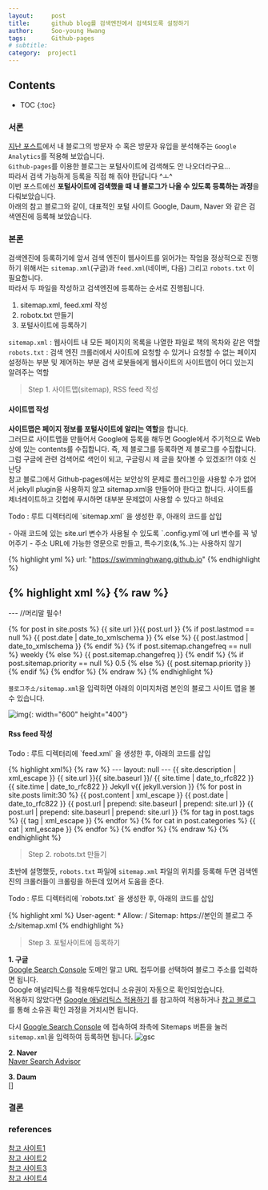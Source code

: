 ```yaml
---
layout:     post
title:      github blog를 검색엔진에서 검색되도록 설정하기
author:     Soo-young Hwang
tags: 		Github-pages
# subtitle:  	
category:  project1
---
```


## Contents 
* TOC
{:toc}

### 서론
[지난 포스트](https://swimminghwang.github.io/project1/2020/04/08/githubpages-ga/)에서 내 블로그의 방문자 수 혹은 방문자 유입을 분석해주는 `Google Analytics`를 적용해 보았습니다.    
`Github-pages`를 이용한 블로그는 포털사이트에 검색해도 안 나오더라구요...    
따라서 검색 가능하게 등록을 직접 해 줘야 한답니다 ^ㅗ^    
이번 포스트에선 **포털사이트에 검색했을 때 내 블로그가 나올 수 있도록 등록하는 과정**을 다뤄보았습니다.     
아래의 참고 블로그와 같이, 대표적인 포털 사이트 Google, Daum, Naver 와 같은 검색엔진에 등록해 보았습니다.

### 본론

검색엔진에 등록하기에 앞서 검색 엔진이 웹사이트를 읽어가는 작업을 정상적으로 진행하기 위해서는 `sitemap.xml`(구글)과 `feed.xml`(네이버, 다음) 그리고  `robots.txt` 이 필요합니다.    
따라서 두 파일을 작성하고 검색엔진에 등록하는 순서로 진행됩니다.

1. sitemap.xml, feed.xml 작성
2. robotx.txt 만들기
3. 포털사이트에 등록하기

`sitemap.xml` : 웹사이트 내 모든 페이지의 목록을 나열한 파일로 책의 목차와 같은 역할<br/>`robots.txt` : 검색 엔진 크롤러에서 사이트에 요청할 수 있거나 요청할 수 없는 페이지 설정하는 부분 및 제어하는 부분
검색 로봇들에게 웹사이트의 사이트맵이 어디 있는지 알려주는 역할  

<blockquote>Step 1. 사이트맵(sitemap), RSS feed 작성</blockquote>

#### 사이트맵 작성

**사이트맵은 페이지 정보를 포털사이트에 알리는 역할**을 합니다.        
그러므로 사이트맵을 만들어서 Google에 등록을 해두면 Google에서 주기적으로 Web상에 있는 contents를 수집합니다.   즉, 제 블로그를 등록하면 제 블로그를 수집합니다.   그럼 구글에 관련 검색어로 색인이 되고, 구글링시 제 글을 찾아볼 수 있겠죠!?! 야호 신난당   
참고 블로그에서 Github-pages에서는 보안상의 문제로 플러그인을 사용할 수가 없어서 jekyll plugin을 사용하지 않고 sitemap.xml을 만들어야 한다고 합니다. 사이트를 제너레이트하고 깃헙에 푸시하면 대부분 문제없이 사용할 수 있다고 하네요    

<p><execode>Todo : 루트 디렉터리에 `sitemap.xml` 을 생성한 후, 아래의 코드를 삽입</execode></p>   
- 아래 코드에 있는 site.url 변수가 사용될 수 있도록 `.config.yml`에 url 변수를 꼭 넣어주기    
- 주소 URL에 가능한 영문으로 만들고, 특수기호(&,%..)는 사용하지 않기

{% highlight yml %}
url: "https://swimminghwang.github.io"
{% endhighlight %}


{% highlight xml %}
{% raw %}
---   
--- //머리말 필수!   
<?xml version="1.0" encoding="UTF-8"?>
<urlset xmlns:xsi="http://www.w3.org/2001/XMLSchema-instance" xsi:schemaLocation="http://www.sitemaps.org/schemas/sitemap/0.9 http://www.sitemaps.org/schemas/sitemap/0.9/sitemap.xsd" xmlns="http://www.sitemaps.org/schemas/sitemap/0.9">
  {% for post in site.posts %}
    <url>   
      <loc>{{ site.url }}{{ post.url }}</loc>
      {% if post.lastmod == null %}
        <lastmod>{{ post.date | date_to_xmlschema }}</lastmod>
      {% else %}
        <lastmod>{{ post.lastmod | date_to_xmlschema }}</lastmod>
      {% endif %}
      {% if post.sitemap.changefreq == null %}
        <changefreq>weekly</changefreq>
      {% else %}
        <changefreq>{{ post.sitemap.changefreq }}</changefreq>
      {% endif %}
      {% if post.sitemap.priority == null %}
          <priority>0.5</priority>
      {% else %}
        <priority>{{ post.sitemap.priority }}</priority>
      {% endif %}
    </url>
  {% endfor %}
</urlset>
{% endraw %}
{% endhighlight %}


`블로그주소/sitemap.xml`을 입력하면 아래의 이미지처럼 본인의 블로그 사이트 맵을 볼 수 있습니다.    

![img](http://swimminghwang.github.io/img/sitemap.png){: width="600" height="400"}

#### Rss feed 작성

<p><execode>Todo : 루트 디렉터리에 `feed.xml` 을 생성한 후, 아래의 코드를 삽입</execode></p> 
{% highlight xml%}
{% raw %}
---
layout: null
---
<?xml version="1.0" encoding="UTF-8"?>
<rss version="2.0" xmlns:atom="http://www.w3.org/2005/Atom">
  <channel>
    <title>{{ site.title | xml_escape }}</title>
    <description>{{ site.description | xml_escape }}</description>
    <link>{{ site.url }}{{ site.baseurl }}/</link>
    <atom:link href="{{ "/feed.xml" | prepend: site.baseurl | prepend: site.url }}" rel="self" type="application/rss+xml"/>
    <pubDate>{{ site.time | date_to_rfc822 }}</pubDate>
    <lastBuildDate>{{ site.time | date_to_rfc822 }}</lastBuildDate>
    <generator>Jekyll v{{ jekyll.version }}</generator>
    {% for post in site.posts limit:30 %}
      <item>
        <title>{{ post.title | xml_escape }}</title>
        <description>{{ post.content | xml_escape }}</description>
        <pubDate>{{ post.date | date_to_rfc822 }}</pubDate>
        <link>{{ post.url | prepend: site.baseurl | prepend: site.url }}</link>
        <guid isPermaLink="true">{{ post.url | prepend: site.baseurl | prepend: site.url }}</guid>
        {% for tag in post.tags %}
        <category>{{ tag | xml_escape }}</category>
        {% endfor %}
        {% for cat in post.categories %}
        <category>{{ cat | xml_escape }}</category>
        {% endfor %}
      </item>
    {% endfor %}
  </channel>
</rss>
{% endraw %}
{% endhighlight %}

<blockquote>Step 2. robots.txt 만들기 </blockquote>

초반에 설명했듯, `robots.txt` 파일에 `sitemap.xml` 파일의 위치를 등록해 두면 검색엔진의 크롤러들이 크롤링을 하든데 있어서 도움을 준다. 
<p><execode>Todo : 루트 디렉터리에 `robots.txt` 을 생성한 후, 아래의 코드를 삽입</execode></p> 
{% highlight xml %}
<!--허용할 검색엔진 명
User-agent : Googlebot   
User-agent : NaverBot
-->
User-agent: *    
Allow: / 
<!-- 크롤링이 되지 않았으면 하는 페이지가 있다면
Disallow: /pagename/   
-->
Sitemap: https://본인의 블로그 주소/sitemap.xml
{% endhighlight %}

<blockquote>Step 3. 포털사이트에 등록하기</blockquote>

**1. 구글**   
[Google Search Console](https://search.google.com/search-console/about?hl=ko&utm_source=wmx&utm_medium=wmx-welcome)
도메인 말고 URL 접두어를 선택하여 블로그 주소를 입력하면 됩니다.   
Google 애널리틱스를 적용해두었더니 소유권이 자동으로 확인되었습니다.   
적용하지 않았다면 [Google 애널리틱스 적용하기](https://swimminghwang.github.io/project1/2020/04/08/githubpages-ga/) 를 참고하여 적용하거나 [참고 블로그](https://honbabzone.com/jekyll/start-gitHubBlog/#step-9-%EA%B5%AC%EA%B8%80-%EA%B2%80%EC%83%89-%EA%B0%80%EB%8A%A5%ED%95%98%EA%B2%8C-%ED%95%98%EA%B8%B0) 를 통해 소유권 확인 과정을 거치시면 됩니다.   

다시 [Google Search Console](https://search.google.com/search-console/about?hl=ko&utm_source=wmx&utm_medium=wmx-welcome) 에 접속하여 좌측에 Sitemaps 버튼을 눌러 `sitemap.xml`을 입력하여 등록하면 됩니다. 
![gsc](https://swimmingHwang.github.io/img/gsc.png)


**2. Naver**   
[Naver Search Advisor](https://searchadvisor.naver.com/)

**3. Daum**   
[]



### 결론



### references
[참고 사이트1](http://jinyongjeong.github.io/2017/01/13/blog_make_searched/)   
[참고 사이트2](http://dveamer.github.io/homepage/Sitemap.html)   
[참고 사이트3](https://honbabzone.com/jekyll/start-gitHubBlog/#step-9-%EA%B5%AC%EA%B8%80-%EA%B2%80%EC%83%89-%EA%B0%80%EB%8A%A5%ED%95%98%EA%B2%8C-%ED%95%98%EA%B8%B0)     
[참고 사이트4](https://wayhome25.github.io/etc/2017/02/20/google-search-sitemap-jekyll/)


